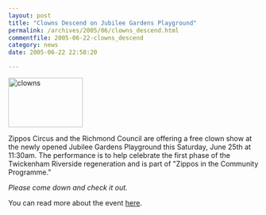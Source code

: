 ```yaml
---
layout: post
title: "Clowns Descend on Jubilee Gardens Playground"
permalink: /archives/2005/06/clowns_descend.html
commentfile: 2005-06-22-clowns_descend
category: news
date: 2005-06-22 22:58:20

---
```


<a href="/assets/images/2005/zippo.jpg"><img src="/assets/images/2005/zippo-thumb.jpg" width="150" height="100" class="photo right" alt="clowns"/></a>

Zippos Circus and the Richmond Council are offering a free clown show at the newly opened Jubilee Gardens Playground this Saturday, June 25th at 11:30am. The performance is to help celebrate the first phase of the Twickenham Riverside regeneration and is part of "Zippos in the Community Programme."

*Please come down and check it out.*

You can read more about the event [here](https://stmargarets.london/cgi-bin/events.cgi?key=200506221633&action=getevent).

